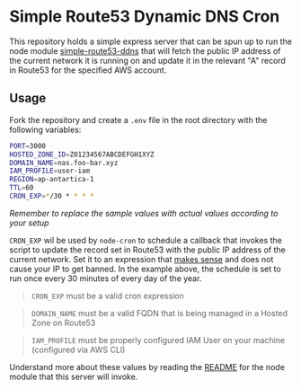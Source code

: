 # Simple Route53 Dynamic DNS Cron 

This repository holds a simple express server that can be spun up to run the node module [simple-route53-ddns](https://github.com/pejulian/simple-route53-ddns) that will fetch the public IP address of the current network it is running on and update it in the relevant "A" record in Route53 for the specified AWS account.

## Usage

Fork the repository and create a `.env` file in the root directory with the following variables:

```bash
PORT=3000
HOSTED_ZONE_ID=Z01234567ABCDEFGH1XYZ
DOMAIN_NAME=nas.foo-bar.xyz
IAM_PROFILE=user-iam
REGION=ap-antartica-1
TTL=60
CRON_EXP=*/30 * * * *
```

_Remember to replace the sample values with actual values according to your setup_

`CRON_EXP` wil be used by `node-cron` to schedule a callback that invokes the script to update the record set in Route53 with the public IP address of the current network. Set it to an expression that [makes sense](https://crontab.guru/every-1-hour) and does not cause your IP to get banned. In the example above, the schedule is set to run once every 30 minutes of every day of the year.

> `CRON_EXP` must be a valid cron expression

> `DOMAIN_NAME` must be a valid FQDN that is being managed in a Hosted Zone on Route53

> `IAM_PROFILE` must be properly configured IAM User on your machine (configured via AWS CLI)

Understand more about these values by reading the [README](https://github.com/pejulian/simple-route53-ddns/blob/master/README.md) for the node module that this server will invoke.